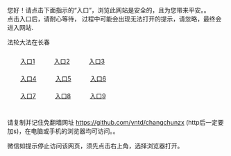您好！请点击下面指示的“入口”，浏览此网站是安全的，且为您带来平安。。 <br/>
点击入口后，请耐心等待， 过程中可能会出现无法打开的提示，请忽略，最终会进入网站. </br>

法轮大法在长春<br/>
<div style="padding:10px"><a style="margin:20px" target="_blank" href="https://d37awsok23m3z7.cloudfront.net/2Qpsp?myaynlk" id="ccLink1" rel="nofollow">入口1</a> <a target="_blank" style="margin:20px" href="https://d2c38kw2um7rok.cloudfront.net/2Qpsp?zrkycuip" id="ccLink2" rel="nofollow">入口2</a> <a style="margin:20px" target="_blank" href="https://d223hiuhjivckt.cloudfront.net/2Qpsp?wqvkno" id="ccLink3" rel="nofollow">入口3</a></div>

<div style="padding:10px" ><a style="margin:20px" target="_blank" href="https://d37awsok23m3z7.cloudfront.net/2Qpsp?myaynlk" id="ccLink4" rel="nofollow">入口4</a> <a style="margin:20px" href="https://d2c38kw2um7rok.cloudfront.net/2Qpsp?zrkycuip" target="_blank" id="ccLink5" rel="nofollow">入口5</a> <a style="margin:20px" href="https://d223hiuhjivckt.cloudfront.net/2Qpsp?wqvkno" target="_blank" id="ccLink6" rel="nofollow">入口6</a></div>

<div style="padding:10px"><a style="margin:20px" target="_blank" href="https://d37awsok23m3z7.cloudfront.net/2Qpsp?myaynlk" id="ccLink7" rel="nofollow">入口7</a> <a style="margin:20px" href="https://d2c38kw2um7rok.cloudfront.net/2Qpsp?zrkycuip" target="_blank" id="ccLink8" rel="nofollow">入口8</a> <a style="margin:20px" target="_blank" href="https://d223hiuhjivckt.cloudfront.net/2Qpsp?wqvkno" id="ccLink9" rel="nofollow">入口9</a></div>

<br/>



请复制并记住免翻墙网址 https://github.com/yntd/changchunzx (http后一定要加s)，在电脑或手机的浏览器均可访问。。<br/>

微信如提示停止访问该网页，须先点击右上角，选择浏览器打开。
